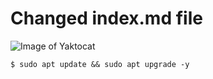 # Changed index.md file

![Image of Yaktocat](https://octodex.github.com/images/yaktocat.png)

```
$ sudo apt update && sudo apt upgrade -y
```
